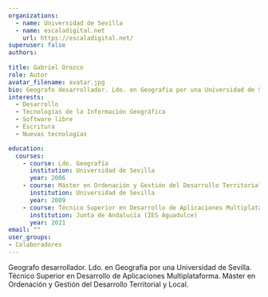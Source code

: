 ```yaml
---
organizations:
  - name: Universidad de Sevilla
  - name: escaladigital.net
    url: https://escaladigital.net/
superuser: false
authors:
 
title: Gabriel Orozco
role: Autor
avatar_filename: avatar.jpg
bio: Geografo desarrollador. Ldo. en Geografia por una Universidad de Sevilla. Técnico Superior en Desarrollo de Aplicaciones Multiplataforma. Máster en Ordenación y Gestión del Desarrollo Territorial y Local. 
interests:
  - Desarrollo
  - Tecnologías de la Información Geográfica
  - Software libre
  - Escritura
  - Nuevas tecnologías

education:
  courses: 
    - course: Ldo. Geografía
      institution: Universidad de Sevilla
      year: 2006
    - course: Máster en Ordenación y Gestión del Desarrollo Territorial y Local
      institution: Universidad de Sevilla
      year: 2009
    - course: Técnico Superior en Desarrollo de Aplicaciones Multiplataforma
      institution: Junta de Andalucía (IES Aguadulce)
      year: 2021
email: ""
user_groups:
- Colaboradores
---
```


Geografo desarrollador. Ldo. en Geografia por una Universidad de Sevilla. Técnico Superior en Desarrollo de Aplicaciones Multiplataforma. Máster en Ordenación y Gestión del Desarrollo Territorial y Local. 
